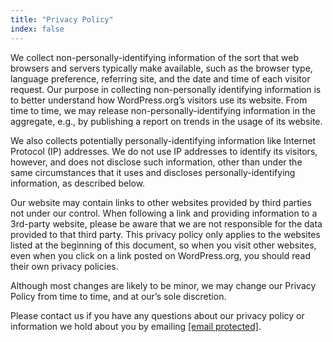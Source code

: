 ```yaml
---
title: "Privacy Policy"
index: false
---
```




We collect non-personally-identifying information of the sort that web browsers and servers typically make available, such as the browser type, language preference, referring site, and the date and time of each visitor request. Our purpose in collecting non-personally identifying information is to better understand how WordPress.org’s visitors use its website. From time to time, we may release non-personally-identifying information in the aggregate, e.g., by publishing a report on trends in the usage of its website.

We also collects potentially personally-identifying information like Internet Protocol (IP) addresses. We do not use IP addresses to identify its visitors, however, and does not disclose such information, other than under the same circumstances that it uses and discloses personally-identifying information, as described below.

Our website may contain links to other websites provided by third parties not under our control. When following a link and providing information to a 3rd-party website, please be aware that we are not responsible for the data provided to that third party. This privacy policy only applies to the websites listed at the beginning of this document, so when you visit other websites, even when you click on a link posted on WordPress.org, you should read their own privacy policies.

Although most changes are likely to be minor, we may change our Privacy Policy from time to time, and at our&rsquo;s sole discretion.

Please contact us if you have any questions about our privacy policy or information we hold about you by emailing <a href="/cdn-cgi/l/email-protection" class="__cf_email__" data-cfemail="0b676e6662796e4b6c666a626725686466">[email&#160;protected]</a>.

